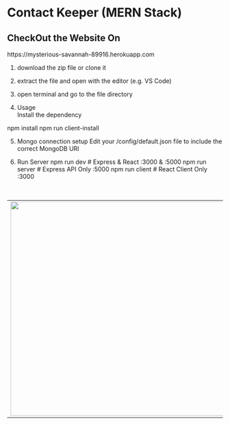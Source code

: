 # Contact Keeper (MERN Stack)
<h2>CheckOut the Website On</h2>
https://mysterious-savannah-89916.herokuapp.com

1. download the zip file or clone it
2. extract the file and open with the editor (e.g. VS Code)
3. open terminal and go to the file directory

4. Usage  
  Install the dependency
  
  npm install
  npm run client-install

5. Mongo connection setup
  Edit your /config/default.json file to include the correct MongoDB URI

6. Run Server
  npm run dev     # Express & React :3000 & :5000
  npm run server  # Express API Only :5000
  npm run client  # React Client Only :3000


<br />
<table>
  <tr>
   <td><img src="https://user-images.githubusercontent.com/55020650/111153074-7c8c2200-85b7-11eb-87bb-940adb1ab74f.jpg" width="700" height="500"></td>
   <td>
    <h3>Contact Me</h3>
<ul>
  <li>
    My Portfolio Website <br /> https://RhtWeb.in/
  </li>
  <li>
    LinkedIn <br />  https://www.linkedin.com/in/RhtWeb
  </li>
  <li>
    GitHub  <br />    https://github.com/RhtWeb
  </li>
  </ul>
   </td>
 </tr>
 </table>
 <!--
![ContactKeeper-page](https://user-images.githubusercontent.com/55020650/111153074-7c8c2200-85b7-11eb-87bb-940adb1ab74f.jpg)
-->
